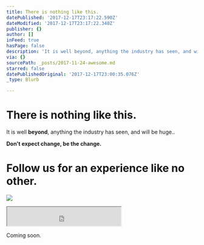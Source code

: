 ```yaml
---
title: There is nothing like this.
datePublished: '2017-12-17T23:17:22.590Z'
dateModified: '2017-12-17T23:17:22.340Z'
publisher: {}
author: []
inFeed: true
hasPage: false
description: 'It is well beyond, anything the industry has seen, and will be huge..'
via: {}
sourcePath: _posts/2017-11-24-awesome.md
starred: false
datePublishedOriginal: '2017-12-17T23:00:35.076Z'
_type: Blurb

---
```

# There is nothing like this.

It is well **beyond**, anything the industry has seen, and will be huge..

**Don't expect change, be the change.**

# Follow us for an experience like no other.
![](https://the-grid-user-content.s3-us-west-2.amazonaws.com/a12ab4f1-e605-4b50-9ee5-a988e6ac0e9c.jpg)

<iframe src="https://the-grid.github.io/ed-userhtml/?g=eJydUk2P2zYQ_SsDHXIyaX0l3pVW23bRBi2K5NAg54CWxhKxFKmSlGXvr8-QkpJLTwVMk3p8b2Y4854EOH9X2CRn0b721sy6Y61RxlZnRUi9npdBeqw93jzrsDVWeGl0pY3GehJdJ3VfldMNPky3-mK0ZxcxSnWvmJgmhczdncfxAC9K6tdPov0Svz8S8QDv_p2Nr78IDR-t0K10rVmh_epPVFf0shXwGWfc736gB_h6nrWfD_CPORtvDvA5_m9xsTcIX__aZb9ZKdQBnNCOObTyspbr5BtWWb5Xv6DsB1-djepqKhnZsAIZz-tOukmJeyV1vDkrQ006G9uhZVZ0cnZVQXESGCxemmTwfnLV8TjrIHMDb814_BUv-DpbLd5-mf34bUSSjQ3x0Vqh3olxqgPe0kHIXjfTQE_qrZgGStJaovufJCoYtW9W-EV0PSbghe3RN8k3mqF-TcCiahJtzIQaLWizpkJLTOnD8H83i1ZGdHCxiNAZWAbh8Urku5lhEdrDQC1gFp1Rcxg-xKIcCcwIf1wQ_o4PSp6f3ETD3Ez1n93aHUP9htgr0lx7uI1Ku7Vj1LBlWfhScGP7Y56m6ZEYyR51H0cY2CI7P1Ri9qaejJPRl_RcMugVa3pA8IhiQlEfq1F2nSIbm6liWRi2VGqzdgJXicuLuTVJCikUOf2ortie5314TJnePB1X8GkSfoCuST7lKX-A7IFnbQo5P7Gc51DyB0Yr7C4cCMzYBrYpfZ2Imu-UuBPGM1hPMUBYb2NGrmMnXl6zkj_GDAXL-CNdFiQrwj6wvOBlS1FLSAMYCGwjXFn2PmYsYEN36VDwk4qlFS0vSZMRg8qnFI8sHx74h5ZyQ0j5nhLmYalYXhmkbUwXgsFWT1hvIyMhnHhIWtKjC0pGXz8WYVQknYBqjjstRyzYzlFb0qOJGAREg00c7HUMfaeNDBH-yWz_y3I_LbsHOYrn72S3mTs" height="50" style=""></iframe>

Coming soon.